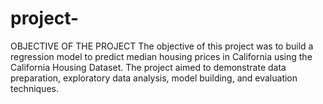 # project-
OBJECTIVE OF THE PROJECT
The objective of this project was to build a regression model to predict median housing prices in California using the California Housing Dataset. The project aimed to demonstrate data preparation, exploratory data analysis, model building, and evaluation techniques.
